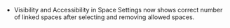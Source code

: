 - Visibility and Accessibility in Space Settings now shows correct number of linked spaces after selecting and removing allowed spaces.
